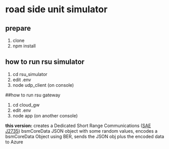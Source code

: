 # road side unit simulator

## prepare
1. clone
2. npm install

## how to run rsu simulator
1. cd rsu_simulator
2. edit .env 
3. node udp_client (on console)  


##how to run rsu gateway
1. cd cloud_gw
2. edit .env
3. node app (on another console)



**this version:** creates a Dedicated Short Range Communications ([SAE J2735](https://www.sae.org/standards/content/j2735_200911/)) bsmCoreData JSON object with some random values, encodes a bsmCoreData Object using BER, sends the JSON obj plus the encoded data to Azure
